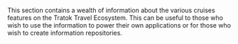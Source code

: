 This section contains a wealth of information about the various cruises features on the Tratok Travel Ecosystem.
This can be useful to those who wish to use the information to power their own applications or for those who wish to create information repositories.
